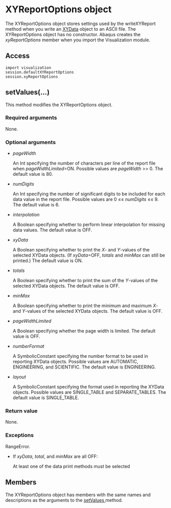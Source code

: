 # XYReportOptions object

The XYReportOptions object stores settings used by the writeXYReport method when you write an [XYData](https://help.3ds.com/2022/english/DSSIMULIA_Established/SIMACAEKERRefMap/simaker-c-xydatapyc.htm?ContextScope=all) object to an ASCII file. The XYReportOptions object has no constructor. Abaqus creates the *xyReportOptions* member when you import the Visualization module.

## Access

```
import visualization
session.defaultXYReportOptions
session.xyReportOptions
```

## setValues(...)



This method modifies the XYReportOptions object.



### Required arguments

None.

### Optional arguments

- *pageWidth*

  An Int specifying the number of characters per line of the report file when *pageWidthLimited*=ON. Possible values are *pageWidth* >> 0. The default value is 80.

- *numDigits*

  An Int specifying the number of significant digits to be included for each data value in the report file. Possible values are 0 ≤≤ *numDigits* ≤≤ 9. The default value is 6.

- *interpolation*

  A Boolean specifying whether to perform linear interpolation for missing data values. The default value is OFF.

- *xyData*

  A Boolean specifying whether to print the *X*- and *Y*-values of the selected XYData objects. (If *xyData*=OFF, *totals* and *minMax* can still be printed.) The default value is ON.

- *totals*

  A Boolean specifying whether to print the sum of the *Y*-values of the selected XYData objects. The default value is OFF.

- *minMax*

  A Boolean specifying whether to print the minimum and maximum *X*- and *Y*-values of the selected XYData objects. The default value is OFF.

- *pageWidthLimited*

  A Boolean specifying whether the page width is limited. The default value is OFF.

- *numberFormat*

  A SymbolicConstant specifying the number format to be used in reporting XYData objects. Possible values are AUTOMATIC, ENGINEERING, and SCIENTIFIC. The default value is ENGINEERING.

- *layout*

  A SymbolicConstant specifying the format used in reporting the XYData objects. Possible values are SINGLE_TABLE and SEPARATE_TABLES. The default value is SINGLE_TABLE.

### Return value

None.

### Exceptions

RangeError.

- If *xyData*, *total*, and *minMax* are all OFF:

  At least one of the data print methods must be selected



## Members

The XYReportOptions object has members with the same names and descriptions as the arguments to the [setValues ](https://help.3ds.com/2022/english/DSSIMULIA_Established/SIMACAEKERRefMap/simaker-c-xyreportoptionspyc.htm?ContextScope=all#simaker-xyreportoptionssetvaluespyc)method.
